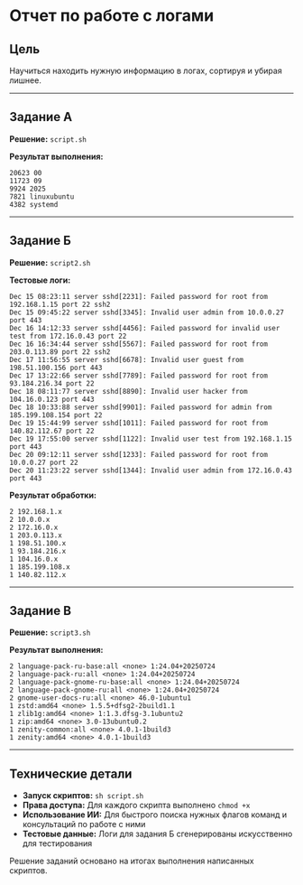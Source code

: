 # Отчет по работе с логами

## Цель
Научиться находить нужную информацию в логах, сортируя и убирая лишнее.

---

## Задание А

**Решение:** `script.sh`

**Результат выполнения:**
```
20623 00
11723 09
9924 2025
7821 linuxubuntu
4382 systemd
```

---

## Задание Б

**Решение:** `script2.sh`

**Тестовые логи:**

```
Dec 15 08:23:11 server sshd[2231]: Failed password for root from 192.168.1.15 port 22 ssh2
Dec 15 09:45:22 server sshd[3345]: Invalid user admin from 10.0.0.27 port 443
Dec 16 14:12:33 server sshd[4456]: Failed password for invalid user test from 172.16.0.43 port 22
Dec 16 16:34:44 server sshd[5567]: Failed password for root from 203.0.113.89 port 22 ssh2
Dec 17 11:56:55 server sshd[6678]: Invalid user guest from 198.51.100.156 port 443
Dec 17 13:22:66 server sshd[7789]: Failed password for root from 93.184.216.34 port 22
Dec 18 08:11:77 server sshd[8890]: Invalid user hacker from 104.16.0.123 port 443
Dec 18 10:33:88 server sshd[9901]: Failed password for admin from 185.199.108.154 port 22
Dec 19 15:44:99 server sshd[1011]: Failed password for root from 140.82.112.67 port 22
Dec 19 17:55:00 server sshd[1122]: Invalid user test from 192.168.1.15 port 443
Dec 20 09:12:11 server sshd[1233]: Failed password for root from 10.0.0.27 port 22
Dec 20 11:23:22 server sshd[1344]: Invalid user admin from 172.16.0.43 port 443
```


**Результат обработки:**

```
2 192.168.1.x
2 10.0.0.x
2 172.16.0.x
1 203.0.113.x
1 198.51.100.x
1 93.184.216.x
1 104.16.0.x
1 185.199.108.x
1 140.82.112.x
```



---

## Задание В

**Решение:** `script3.sh`

**Результат выполнения:**
```
2 language-pack-ru-base:all <none> 1:24.04+20250724
2 language-pack-ru:all <none> 1:24.04+20250724
2 language-pack-gnome-ru-base:all <none> 1:24.04+20250724
2 language-pack-gnome-ru:all <none> 1:24.04+20250724
2 gnome-user-docs-ru:all <none> 46.0-1ubuntu1
1 zstd:amd64 <none> 1.5.5+dfsg2-2build1.1
1 zlib1g:amd64 <none> 1:1.3.dfsg-3.1ubuntu2
1 zip:amd64 <none> 3.0-13ubuntu0.2
1 zenity-common:all <none> 4.0.1-1build3
1 zenity:amd64 <none> 4.0.1-1build3
```


---

## Технические детали

- **Запуск скриптов:** `sh script.sh`
- **Права доступа:** Для каждого скрипта выполнено `chmod +x`
- **Использование ИИ:** Для быстрого поиска нужных флагов команд и консультаций по работе с ними
- **Тестовые данные:** Логи для задания Б сгенерированы искусственно для тестирования

Решение заданий основано на итогах выполнения написанных скриптов.

